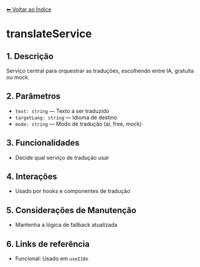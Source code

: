 [⬅ Voltar ao Índice](../../DOCUMENTATION.md)

# translateService

## 1. Descrição
Serviço central para orquestrar as traduções, escolhendo entre IA, gratuita ou mock.

## 2. Parâmetros
- `text: string` — Texto a ser traduzido
- `targetLang: string` — Idioma de destino
- `mode: string` — Modo de tradução (ai, free, mock)

## 3. Funcionalidades
- Decide qual serviço de tradução usar

## 4. Interações
- Usado por hooks e componentes de tradução

## 5. Considerações de Manutenção
- Mantenha a lógica de fallback atualizada

## 6. Links de referência
- Funcional: Usado em `useI18n`
